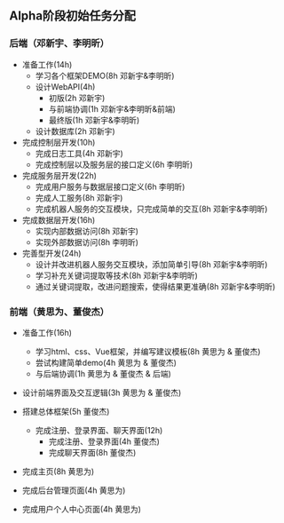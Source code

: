 ## Alpha阶段初始任务分配

### 后端（邓新宇、李明昕）

- 准备工作(14h)
	- 学习各个框架DEMO(8h 邓新宇&李明昕)
	- 设计WebAPI(4h)
		-  初版(2h 邓新宇)
		- 与前端协调(1h 邓新宇&李明昕&前端)
		- 最终版(1h 邓新宇&李明昕)
	- 设计数据库(2h 邓新宇)
- 完成控制层开发(10h)
	- 完成日志工具(4h 邓新宇)
	- 完成控制层以及服务层的接口定义(6h 李明昕)
- 完成服务层开发(22h)
	- 完成用户服务与数据层接口定义(6h 李明昕)
	- 完成人工服务(8h 邓新宇)
	- 完成机器人服务的交互模块，只完成简单的交互(8h 邓新宇&李明昕)
- 完成数据层开发(16h)
	- 实现内部数据访问(8h 邓新宇)
	- 实现外部数据访问(8h 李明昕)
- 完善型开发(24h)
	- 设计并改进机器人服务交互模块，添加简单引导(8h 邓新宇&李明昕)
	- 学习补充关键词提取等技术(8h 邓新宇&李明昕)
	- 通过关键词提取，改进问题搜索，使得结果更准确(8h 邓新宇&李明昕)

### 前端（黄思为、董俊杰）

- 准备工作(16h)
	- 学习html、css、Vue框架，并编写建议模板(8h 黄思为 & 董俊杰)
	- 尝试构建简单demo(4h 黄思为 & 董俊杰)
	- 与后端协调(1h 黄思为 & 董俊杰 & 后端)

- 设计前端界面及交互逻辑(3h 黄思为 & 董俊杰)

- 搭建总体框架(5h 董俊杰)
	- 完成注册、登录界面、聊天界面(12h)
		- 完成注册、登录界面(4h 董俊杰)
		- 完成聊天界面(8h 董俊杰)

- 完成主页(8h 黄思为)

- 完成后台管理页面(4h 黄思为)

* 完成用户个人中心页面(4h 黄思为)

